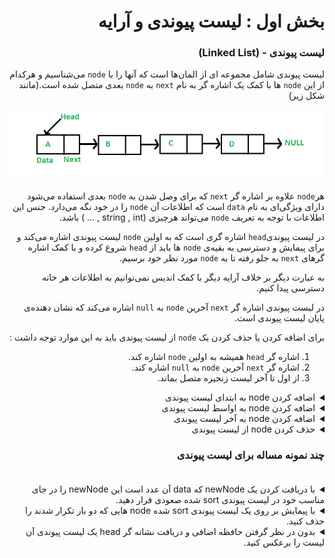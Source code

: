 <div dir="rtl">

# بخش اول : لیست پیوندی و آرایه
### لیست پیوندی - (Linked List)

لیست پیوندی شامل مجموعه ای از المان‌ها است که آنها را با `node` می‌شناسیم و 
هرکدام از این `node` ها با کمک یک اشاره گر 
 به نام `next` به `node` بعدی متصل شده است.(مانند شکل زیر) 

<img src = "Linkedlist.png"> 

هر`node` علاوه بر اشاره گر `next` که برای وصل شدن به `node` بعدی استفاده می‌شود دارای ویژگی‌ای به نام `data` است که اطلاعات آن `node` را در خود نگه می‌دارد.
جنس این اطلاعات با توجه به تعریف `node` می‌تواند هرچیزی (string , int , ... ) باشد. 

در لیست پیوندی`head` اشاره گری است که به اولین `node` لیست پیوندی اشاره می‌کند و برای پیمایش و دسترسی به بقیه‌ی `node` ها 
باید از `head` شروع کرده و با کمک اشاره گر‌های `next` به جلو رفته تا به `node` مورد نظر خود برسیم. 

به عبارت دیگر بر خلاف آرایه دیگر با کمک اندیس نمی‌توانیم به اطلاعات هر خانه دسترسی پیدا کنیم.

در لیست پیوندی اشاره گر `next` آخرین `node` به `null` اشاره می‌کند که نشان دهنده‌ی پایان لیست پیوندی است. 

برای اضافه کردن یا حذف کردن یک `node` از لیست پیوندی باید به این موارد توجه داشت :

1. اشاره گر `head` همیشه به اولین `node` اشاره کند.
1. اشاره گر `next` آخرین `node` به `null` اشاره کند.
1. از اول تا آخر لیست زنجیره متصل بماند.

<details>
  <summary> اضافه کردن node به ابتدای لیست پیوندی  </summary>

<br>

برای اینکار نیاز است مانند شکل زیر اشاره گر `head` را به `node` جدید تغییر دهیم. <br>
همچنین اشاره گر `next` برای `node` جدید را به `head` متصل کنیم.

  <img src = "Linkedlist_insert_at_start.png"> 

</details>

<details>
  <summary> اضافه کردن node به اواسط لیست پیوندی  </summary>

<br>

اگر بخواهیم `node` جدیدی (E) به وسط لیست پیوندی (بین B و C) اضافه کنیم، کافیست اشاره گر `next` نود B را به E و همچنین اشاره گر `next` نود E را به C اشاره دهیم.

  <img src = "Linkedlist_insert_middle.png">

</details>

<details>
  <summary> اضافه کردن node به آخر لیست پیوندی  </summary>

<br>

برای این کار باید مانند شکل زیر اشاره گر `next` مربوط به `node` آخر فعلی را به `node` <br>جدید وصل کرده
و اشاره گر `next` مربوط به `node` جدید را به `null` متصل کنیم.
	
  <img src = "Linkedlist_insert_last.png">

</details>

<details>
  <summary> حذف کردن node از لیست پیوندی  </summary>  
	
<br>
	
برای حذف یک `node` از لیست پیوندی کافیست اشاره گر `next` عنصر قبل از آن را به `node` بعد از آن اشاره دهیم تا آن `node` از زنجیره حذف شود
  <img src = "Linkedlist_deletion.png">
</details>

 ### چند نمونه مساله برای لیست پیوندی <br><br>
<details>
  <summary> با دریافت کردن یک newNode که data آن عدد است این newNode را در جای مناسب خود در لیست پیوندی sort شده صعودی قرار دهید.  </summary>
 <div dir="ltr">

 ```pseudocode
 
 node tmp
 tmp = head
 while tmp.next.data < newNode.data :
      tmp = tmp.next
 newNode.next = tmp.next
 tmp.next = newNode.next
 
 ```
 </div>
 برای مشاهده کد کامل می‌توانید لینک زیر را مشاهده کنید :

 [Related Link](http://www.geeksforgeeks.org/given-a-linked-list-which-is-sorted-how-will-you-insert-in-sorted-way/#:~:text=Algorithm%3A,start%20and%20make%20it%20head)

</details>

<details>
  <summary> با پیمایش بر روی یک لیست پیوندی sort شده node هایی که دو بار تکرار شدند را حذف کنید.  </summary>
 <div dir="ltr">

 ```pseudocode
 
itr = head
While itr->next is not 0:
if itr->data == itr->next->data:
dup = itr->next
itr->next = itr->next->next
delete dup
else
itr = itr->next
 
 ```
 </div>
 برای مشاهده کد کامل می‌توانید لینک زیر را مشاهده کنید :

 [Related Link](https://www.geeksforgeeks.org/remove-duplicates-from-a-sorted-linked-list/)

</details>

<details>
  <summary> بدون در نظر گرفتن حافظه اضافی و دریافت نشانه گر head یک لیست پیوندی آن لیست را برعکس کنید.  </summary>
 <div dir="ltr">

 ```pseudocode
 
 previous = null
current = head
next = null
while(current != null)
{
	next = current.next
	current.next = previous
	previous = current
	current = next
}
head = previous

 ```
 </div>
 برای مشاهده کد کامل می‌توانید لینک زیر را مشاهده کنید :

 [Related Link](https://www.geeksforgeeks.org/reverse-a-linked-list/)

</details>
</div>
